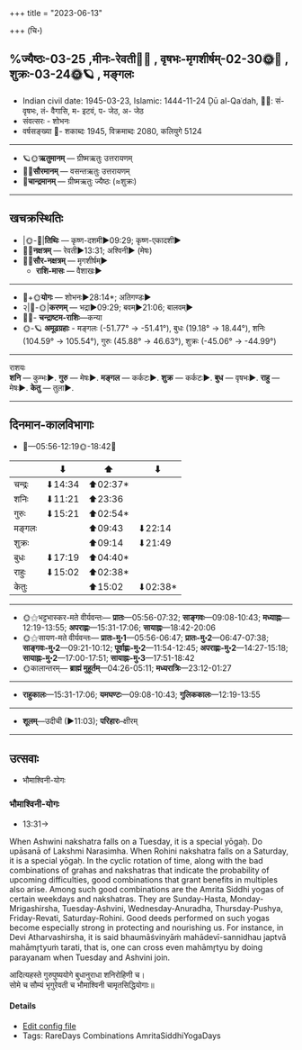 +++
title = "2023-06-13"

+++
(चि॰)
## %ज्यैष्ठः-03-25  ,मीनः-रेवती🌛🌌  ,  वृषभः-मृगशीर्षम्-02-30🌞🌌  ,  शुक्रः-03-24🌞🪐  , मङ्गलः
- Indian civil date: 1945-03-23, Islamic: 1444-11-24 Ḏū al-Qaʿdah, 🌌🌞: सं- वृषभः, तं- वैगासि, म- इटवं, प- जेठ, अ- जेठ
- संवत्सरः - शोभनः
- वर्षसङ्ख्या 🌛- शकाब्दः 1945, विक्रमाब्दः 2080, कलियुगे 5124
___________________
- 🪐🌞**ऋतुमानम्** — ग्रीष्मऋतुः उत्तरायणम्
- 🌌🌞**सौरमानम्** — वसन्तऋतुः उत्तरायणम्
- 🌛**चान्द्रमानम्** — ग्रीष्मऋतुः ज्यैष्ठः (≈शुक्रः)
___________________


## खचक्रस्थितिः
- |🌞-🌛|**तिथिः** — कृष्ण-दशमी►09:29; कृष्ण-एकादशी►  
- 🌌🌛**नक्षत्रम्** — रेवती►13:31; अश्विनी► (मेषः)  
- 🌌🌞**सौर-नक्षत्रम्** — मृगशीर्षम्►  
  - **राशि-मासः** — वैशाखः► 
___________________
- 🌛+🌞**योगः** — शोभनः►28:14*; अतिगण्डः►  
- २|🌛-🌞|**करणम्** — भद्रा►09:29; बवम्►21:06; बालवम्►  
- 🌌🌛- **चन्द्राष्टम-राशिः**—कन्या  
- 🌞-🪐 **अमूढग्रहाः** - मङ्गलः (-51.77° → -51.41°), बुधः (19.18° → 18.44°), शनिः (104.59° → 105.54°), गुरुः (45.88° → 46.63°), शुक्रः (-45.06° → -44.99°)
___________________
राशयः  
**शनि** — कुम्भः►. **गुरु** — मेषः►. **मङ्गल** — कर्कटः►. **शुक्र** — कर्कटः►. **बुध** — वृषभः►. **राहु** — मेषः►. **केतु** — तुला►. 
___________________


## दिनमान-कालविभागाः
- 🌅—05:56-12:19🌞-18:42🌇  

|      |⬇     |⬆     |⬇     |
|------|-----|-----|------|
|चन्द्रः|⬇14:34 |⬆02:37*|     |
|शनिः   |⬇11:21 |⬆23:36 |     |
|गुरुः  |⬇15:21 |⬆02:54*|     |
|मङ्गलः |     |⬆09:43 |⬇22:14 |
|शुक्रः |     |⬆09:14 |⬇21:49 |
|बुधः   |⬇17:19 |⬆04:40*|     |
|राहुः  |⬇15:02 |⬆02:38*|     |
|केतुः  |     |⬆15:02 |⬇02:38*|
___________________
- 🌞⚝भट्टभास्कर-मते वीर्यवन्तः— **प्रातः**—05:56-07:32; **साङ्गवः**—09:08-10:43; **मध्याह्नः**—12:19-13:55; **अपराह्णः**—15:31-17:06; **सायाह्नः**—18:42-20:06  
- 🌞⚝सायण-मते वीर्यवन्तः— **प्रातः-मु॰1**—05:56-06:47; **प्रातः-मु॰2**—06:47-07:38; **साङ्गवः-मु॰2**—09:21-10:12; **पूर्वाह्णः-मु॰2**—11:54-12:45; **अपराह्णः-मु॰2**—14:27-15:18; **सायाह्नः-मु॰2**—17:00-17:51; **सायाह्नः-मु॰3**—17:51-18:42  
- 🌞कालान्तरम्— **ब्राह्मं मुहूर्तम्**—04:26-05:11; **मध्यरात्रिः**—23:12-01:27  
___________________
- **राहुकालः**—15:31-17:06; **यमघण्टः**—09:08-10:43; **गुलिककालः**—12:19-13:55  
___________________
- **शूलम्**—उदीची (►11:03); **परिहारः**–क्षीरम्  
___________________

## उत्सवाः
- भौमाश्विनी-योगः
### भौमाश्विनी-योगः
- 13:31→



When Ashwini nakshatra falls on a Tuesday, it is a special yōgaḥ. Do upāsanā of Lakshmi Narasimha. When Rohini nakshatra falls on a Saturday, it is a special yōgaḥ. In the cyclic rotation of time, along with the bad combinations of grahas and nakshatras that indicate the probability of upcoming difficulties, good combinations that grant benefits in multiples also arise. Among such good combinations are the Amrita Siddhi yogas of certain weekdays and nakshatras. They are Sunday-Hasta, Monday-Mrigashirsha, Tuesday-Ashvini, Wednesday-Anuradha, Thursday-Pushya, Friday-Revati, Saturday-Rohini. Good deeds performed on such yogas become especially strong in protecting and nourishing us.
For instance, in Devi Atharvashirsha, it is said bhaumāśvinyāṁ mahādevī-sannidhau japtvā mahāmr̥tyuṁ tarati, that is, one can cross even mahāmr̥tyu by doing parayanam when Tuesday and Ashvini join.

आदित्यहस्ते गुरुपुष्ययोगे बुधानुराधा शनिरोहिणी च।  
सोमे च सौम्यं भृगुरेवती च भौमाश्विनी चामृतसिद्धियोगाः॥



#### Details
- [Edit config file](https://github.com/jyotisham/adyatithi/blob/master/time_focus/amrita-siddhi/description_only/bhaumAzvinI-yOgaH.toml)
- Tags: RareDays Combinations AmritaSiddhiYogaDays


